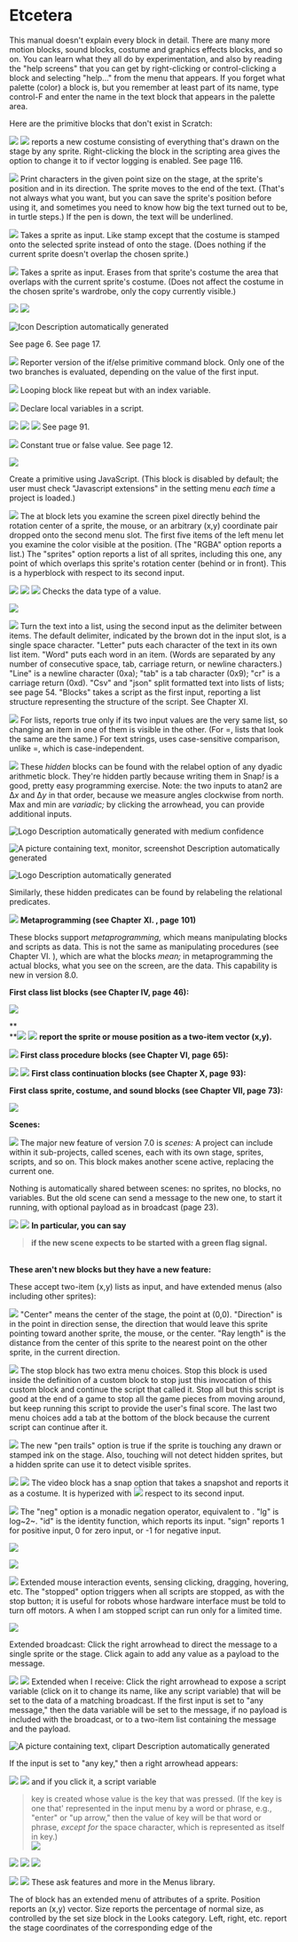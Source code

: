 # Etcetera

This manual doesn't explain every block in detail. There are many more
motion blocks, sound blocks, costume and graphics effects blocks, and so
on. You can learn what they all do by experimentation, and also by
reading the "help screens" that you can get by right-clicking or
control-clicking a block and selecting "help..." from the menu that
appears. If you forget what palette (color) a block is, but you remember
at least part of its name, type control-F and enter the name in the text
block that appears in the palette area.

Here are the primitive blocks that don't exist in Scratch:

![](assets/images/image135.png) <!-- {width="120px" height="22px"} -->
![](assets/images/image136.png) <!-- {width="101px" height="22px"} -->
 reports a new costume consisting of
everything that's drawn on the stage by any sprite. Right-clicking the
block in the scripting area gives the option to change it to if vector
logging is enabled. See page 116.

![](assets/images/image137.png) <!-- {width="200px" height="36px"} -->
Print characters in the given point size on the stage,
at the sprite's position and in its direction. The sprite moves to the
end of the text. (That's not always what you want, but you can save the
sprite's position before using it, and sometimes you need to know how
big the text turned out to be, in turtle steps.) If the pen is down, the
text will be underlined.

![](assets/images/image138.png) <!-- {width="115px" height="49px"} -->
Takes a sprite as input. Like stamp except
that the costume is stamped onto the selected sprite instead of onto the
stage. (Does nothing if the current sprite doesn't overlap the chosen
sprite.)

![](assets/images/image139.png) <!-- {width="114px" height="33px"} -->
Takes a sprite as input. Erases from that
sprite's costume the area that overlaps with the current sprite's
costume. (Does not affect the costume in the chosen sprite's wardrobe,
only the copy currently visible.)

![](assets/images/image140.png) <!-- {width="51px" height="48px"} -->
![](assets/images/image141.png) <!-- {width="95px" height="25px"} -->

![Icon Description automatically generated](assets/images/image142.png)
<!--{width="1.3298611111111112in" height="0.42986111111111114in"} -->
 See page 6. See page 17.

![](assets/images/image143.png) <!-- {width="164px" height="22px"} -->
Reporter version of the if/else primitive command block.
Only one of the two branches is evaluated, depending on the value of the
first input.

![](assets/images/image144.png) <!-- {width="176px" height="59px"} -->
Looping block like repeat but with an index variable.

![](assets/images/image145.png) <!-- {width="132px" height="28px"} -->
Declare local variables in a script.

![](assets/images/image146.png) <!-- {width="83px" height="18px"} -->
![](assets/images/image147.png) <!-- {width="69px" height="19px"} -->
![](assets/images/image148.png) <!-- {width="112px" height="17px"} -->
 See page 91.

![](assets/images/image149.png) <!-- {width="263px" height="20px"} -->
Constant true or false value. See page 12.

![](assets/images/image153.png) <!-- {width="204px" height="17px"} -->

Create a primitive using JavaScript. (This block is disabled by default;
the user must check "Javascript extensions" in the setting menu *each
time* a project is loaded.)

![](assets/images/image154.png) <!-- {width="157px" height="151px"} -->
The at block lets you examine the screen
pixel directly behind the rotation center of a sprite, the mouse, or an
arbitrary (x,y) coordinate pair dropped onto the second menu slot. The
first five items of the left menu let you examine the color visible at
the position. (The "RGBA" option reports a list.) The "sprites" option
reports a list of all sprites, including this one, any point of which
overlaps this sprite's rotation center (behind or in front). This is a
hyperblock with respect to its second input.

![](assets/images/image158.png) <!-- {width="162px" height="178px"} -->
![](assets/images/image162.png) <!-- {width="235px" height="127px"} -->
![](assets/images/image163.png) <!-- {width="226px" height="37px"} -->
 Checks the data type of a value.

![](assets/images/image164.png) <!-- {width="326px" height="102px"} -->


![](assets/images/image166.png) <!-- {width="240px" height="214px"} -->
Turn the text into a list, using the second input as
the delimiter between items. The default delimiter, indicated by the
brown dot in the input slot, is a single space character. "Letter" puts
each character of the text in its own list item. "Word" puts each word
in an item. (Words are separated by any number of consecutive space,
tab, carriage return, or newline characters.) "Line" is a newline
character (0xa); "tab" is a tab character (0x9); "cr" is a carriage
return (0xd). "Csv" and "json" split formatted text into lists of lists;
see page 54. "Blocks" takes a script as the first input, reporting a
list structure representing the structure of the script. See Chapter XI.

![](assets/images/image170.png) <!-- {width="142px" height="18px"} -->
For lists, reports true only if its two
input values are the very same list, so changing an item in one of them
is visible in the other. (For =, lists that look the same are the same.)
For text strings, uses case-sensitive comparison, unlike =, which is
case-independent.

![](assets/images/image171.png) <!-- {width="275px" height="18px"} -->
These *hidden* blocks can be found with
the relabel option of any dyadic arithmetic block. They're hidden partly
because writing them in Snap<em>!</em> is a good, pretty easy programming
exercise. Note: the two inputs to atan2 are Δ*x* and Δ*y* in that order,
because we measure angles clockwise from north. Max and min are
*variadic;* by clicking the arrowhead, you can provide additional
inputs.

![Logo Description automatically generated with medium confidence](assets/images/image177.png)
<!--{width="0.63in" height="0.19in"} -->
![A picture containing text, monitor, screenshot Description automatically generated](assets/images/image178.png)
<!--{width="0.63in" height="0.19in"} -->
![Logo Description automatically generated](assets/images/image179.png)
<!--{width="0.63in" height="0.19in"} -->
Similarly, these hidden predicates can be found by
relabeling the relational predicates.

![](assets/images/image180.png) <!-- {width="523px" height="59px"} -->
**Metaprogramming (see Chapter** **XI. ,
page** **101)**

These blocks support *metaprogramming,* which means manipulating blocks
and scripts as data. This is not the same as manipulating procedures
(see Chapter VI. ), which are what the blocks *mean;* in metaprogramming
the actual blocks, what you see on the screen, are the data. This
capability is new in version 8.0.

**First class list blocks (see Chapter IV, page 46):**

![](assets/images/image190.png) <!-- {width="731px" height="210px"} -->


**\
**![](assets/images/image224.png) <!-- {width="80px" height="20px"} -->
 ![](assets/images/image225.png) <!-- {width="137px" height="20px"} -->
 **report the sprite or mouse position as a two-item
vector (x,y).**

![](assets/images/image226.png) <!-- {width="575px" height="31px"} -->
**First class procedure blocks (see Chapter VI, page**
**65):**

![](assets/images/image240.png) <!-- {width="512px" height="33px"} -->
![](assets/images/image246.png) <!-- {width="419px" height="31px"} -->
**First class continuation blocks (see Chapter X,
page** **93):**

**First class sprite, costume, and sound blocks (see Chapter VII, page**
**73):**

![](assets/images/image250.png) <!-- {width="565px" height="206px"} -->


**Scenes:**

![](assets/images/image280.png) <!-- {width="228px" height="127px"} -->
The major new feature of version 7.0 is *scenes:* A
project can include within it sub-projects, called scenes, each with its
own stage, sprites, scripts, and so on. This block makes another scene
active, replacing the current one.

Nothing is automatically shared between scenes: no sprites, no blocks,
no variables. But the old scene can send a message to the new one, to
start it running, with optional payload as in broadcast (page 23).

![](assets/images/image281.png) <!-- {width="244px" height="30px"} -->
![](assets/images/image282.png) <!-- {width="300px" height="50px"} -->
**In particular, you can say**

> **if the new scene expects to be started with a green flag signal.**

**\
These aren't new blocks but they have a new feature:**

These accept two-item (x,y) lists as input, and have extended menus
(also including other sprites):

![](assets/images/image286.png) <!-- {width="718px" height="108px"} -->
"Center" means the center of the stage,
the point at (0,0). "Direction" is in the point in direction sense, the
direction that would leave this sprite pointing toward another sprite,
the mouse, or the center. "Ray length" is the distance from the center
of this sprite to the nearest point on the other sprite, in the current
direction.

![](assets/images/image296.png) <!-- {width="247px" height="136px"} -->
The stop block has two extra menu choices. Stop this
block is used inside the definition of a custom block to stop just this
invocation of this custom block and continue the script that called it.
Stop all but this script is good at the end of a game to stop all the
game pieces from moving around, but keep running this script to provide
the user's final score. The last two menu choices add a tab at the
bottom of the block because the current script can continue after it.

![](assets/images/image300.png) <!-- {width="232px" height="102px"} -->
The new "pen trails" option is true if the
sprite is touching any drawn or stamped ink on the stage. Also, touching
will not detect hidden sprites, but a hidden sprite can use it to detect
visible sprites.

![](assets/images/image304.png) <!-- {width="102px" height="27px"} -->
![](assets/images/image305.png) <!-- {width="234px" height="29px"} -->
The video block has a snap option that takes a snapshot
and reports it as a costume. It is hyperized with
![](assets/images/image306.png) <!-- {width="101px" height="27px"} -->
respect to its second input.

![](assets/images/image307.png) <!-- {width="136px" height="320px"} -->
The "neg" option is a monadic negation
operator, equivalent to . "lg" is log~2~. "id" is the identity function,
which reports its input. "sign" reports 1 for positive input, 0 for zero
input, or -1 for negative input.

![](assets/images/image311.png) <!-- {width="315px" height="53px"} -->


![](assets/images/image313.png) <!-- {width="361px" height="117px"} -->


![](assets/images/image325.png) <!-- {width="213px" height="159px"} -->
Extended mouse interaction events, sensing
clicking, dragging, hovering, etc. The "stopped" option triggers when
all scripts are stopped, as with the stop button; it is useful for
robots whose hardware interface must be told to turn off motors. A when
I am stopped script can run only for a limited time.

![](assets/images/image329.png) <!-- {width="276px" height="165px"} -->


Extended broadcast: Click the right arrowhead to direct the message to a
single sprite or the stage. Click again to add any value as a payload to
the message.

![](assets/images/image341.png) <!-- {width="363px" height="174px"} -->
![](assets/images/image351.png) <!-- {width="175px" height="92px"} -->
Extended when I receive: Click the right
arrowhead to expose a script variable (click on it to change its name,
like any script variable) that will be set to the data of a matching
broadcast. If the first input is set to "any message," then the data
variable will be set to the message, if no payload is included with the
broadcast, or to a two-item list containing the message and the payload.

![A picture containing text, clipart Description automatically
generated](assets/images/image355.png)
<!--{width="1.68in" height="0.38in"} -->
 If the input is set to "any key," then a right
arrowhead appears:

![](assets/images/image356.png) <!-- {width="216px" height="40px"} -->
![](assets/images/image357.png) <!-- {width="175px" height="36px"} -->
and if you click it, a script variable
> key is created whose value is the key that was pressed. (If the key is
> one that' represented in the input menu by a word or phrase, e.g.,
> "enter" or "up arrow," then the value of key will be that word or
> phrase, *except for* the space character, which is represented as
> itself in key.)\
![](assets/images/image358.png) <!-- {width="297px" height="66px"} -->


![](assets/images/image362.png) <!-- {width="571px" height="84px"} -->
![](assets/images/image366.png) <!-- {width="535px" height="106px"} -->
![](assets/images/image370.png) <!-- {width="611px" height="279px"} -->


![](assets/images/image376.png) <!-- {width="140px" height="223px"} -->
![](assets/images/image380.png) <!-- {width="564px" height="97px"} -->
These ask features and more in the Menus
library.

The of block has an extended menu of attributes of a sprite. Position
reports an (x,y) vector. Size reports the percentage of normal size, as
controlled by the set size block in the Looks category. Left, right,
etc. report the stage coordinates of the corresponding edge of the
